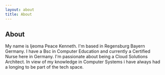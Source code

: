 ```yaml
---
layout: about
title: About
---
```


## About

My name is Ijeoma Peace Kenneth. I'm based in Regensburg Bayern Germany. I have a Bsc in Computer Education and currently a Certified Nurse here in Germany. I'm passionate about being a Cloud Solutions Architect. In view of my knowledge in Computer Systems i have always had a longing to be part of the tech space.
